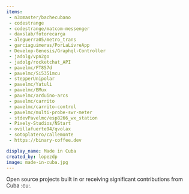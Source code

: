 ```yaml
---
items:
 - n3omaster/bachecubano
 - codestrange
 - codestrange/matcom-messenger
 - daxslab/fotorecarga
 - aleguerra05/metro_trans
 - garciaguimeras/PorLaLivreApp
 - Develop-Genesis/Graphql-Controller
 - jadolg/vpn2go
 - jadolg/rocketchat_API
 - pavelmc/FT857d
 - pavelmc/Si5351mcu
 - stepperUnipolar
 - pavelmc/Yatuli
 - pavelmc/BMux
 - pavelmc/arduino-arcs
 - pavelmc/carrito
 - pavelmc/carrito-control
 - pavelmc/multi-probe-swr-meter
 - stdevPavelmc/esp8266_wx_station
 - Pixely-Studios/NStart
 - ovillafuerte94/qvolax
 - sotoplatero/callemonte
 - https://binary-coffee.dev

display_name: Made in Cuba
created_by: lopezdp
image: made-in-cuba.jpg
---
```


Open source projects built in or receiving significant contributions from Cuba :cu:.

